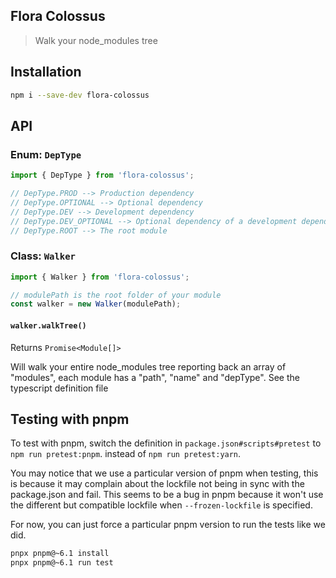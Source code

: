 Flora Colossus
-----------

> Walk your node_modules tree

## Installation

```bash
npm i --save-dev flora-colossus
```

## API

### Enum: `DepType`

```js
import { DepType } from 'flora-colossus';

// DepType.PROD --> Production dependency
// DepType.OPTIONAL --> Optional dependency
// DepType.DEV --> Development dependency
// DepType.DEV_OPTIONAL --> Optional dependency of a development dependency
// DepType.ROOT --> The root module
```

####

### Class: `Walker`

```js
import { Walker } from 'flora-colossus';

// modulePath is the root folder of your module
const walker = new Walker(modulePath);
```

#### `walker.walkTree()`

Returns `Promise<Module[]>`

Will walk your entire node_modules tree reporting back an array of "modules", each
module has a "path", "name" and "depType".  See the typescript definition file

## Testing with pnpm

To test with pnpm, switch the definition in `package.json#scripts#pretest` to `npm run pretest:pnpm`. instead of `npm run pretest:yarn`.

You may notice that we use a particular version of pnpm when testing, this is because
it may complain about the lockfile not being in sync with the package.json and fail.
This seems to be a bug in pnpm because it won't use the different but compatible lockfile when
`--frozen-lockfile` is specified.

For now, you can just force a particular pnpm version to run the tests like we did.

```sh
pnpx pnpm@~6.1 install
pnpx pnpm@~6.1 run test
```
